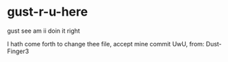 # gust-r-u-here
gust see
am ii doin it right

I hath come forth to change thee file, accept mine commit UwU, from: Dust-Finger3
